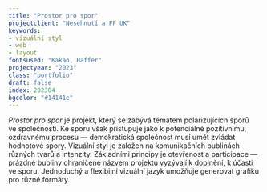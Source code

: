 ```yaml
---
title: "Prostor pro spor"
projectclient: "Nesehnutí a FF UK"
keywords: 
- vizuální styl
- web
- layout
fontsused: "Kakao, Haffer"
projectyear: "2023"
class: "portfolio"
draft: false
index: 202304
bgcolor: "#14141e"
---
```



*Prostor pro spor* je projekt, který se zabývá tématem polarizujících sporů ve&nbsp;společnosti. Ke&nbsp;sporu však přistupuje jako k&nbsp;potenciálně pozitivnímu, ozdravnému procesu&nbsp;— demokratická společnost musí umět zvládat hodnotové spory. Vizuální styl je založen na&nbsp;komunikačních bublinách různých tvarů a&nbsp;intenzity. Základními principy je otevřenost a&nbsp;participace&nbsp;— prázdné bubliny ohraničené názvem projektu vyzývají k&nbsp;doplnění, k&nbsp;účasti ve&nbsp;sporu. Jednoduchý a&nbsp;flexibilní vizuální jazyk umožňuje generovat grafiku pro různé formáty.